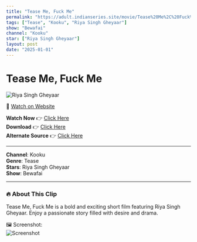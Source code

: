 ```yaml
---
title: "Tease Me, Fuck Me"
permalink: "https://adult.indianseries.site/movie/Tease%20Me%2C%20Fuck%20Me"
tags: ["Tease", "Kooku", "Riya Singh Gheyaar"]
show: "Bewafai"
channel: "Kooku"
star: ["Riya Singh Gheyaar"]
layout: post
date: "2025-01-01"
---
```


# Tease Me, Fuck Me

![Riya Singh Gheyaar](https://shorts.desisins.com/wp-content/uploads/2024/05/Rekha-Singh-Gheyar-Kooku-DesiSins.com_.jpg)

🔗 [Watch on Website](https://adult.indianseries.site/movie/Tease%20Me%2C%20Fuck%20Me)

**Watch Now** 👉 [Click Here](https://adult.indianseries.site/movie/Tease%20Me%2C%20Fuck%20Me)  
**Download** 👉 [Click Here](https://adult.indianseries.site/movie/Tease%20Me%2C%20Fuck%20Me)  
**Alternate Source** 👉 [Click Here](https://adult.indianseries.site/movie/Tease%20Me%2C%20Fuck%20Me)

---

**Channel**: Kooku  
**Genre**: Tease  
**Stars**: Riya Singh Gheyaar  
**Show**: Bewafai

---

### 🔥 About This Clip

Tease Me, Fuck Me is a bold and exciting short film featuring Riya Singh Gheyaar. Enjoy a passionate story filled with desire and drama.
 
🖼️ Screenshot:  
![Screenshot](https://shorts.desisins.com/wp-content/uploads/2024/05/Rekha-Singh-Gheyar-Kooku-DesiSins.com_.jpg)

